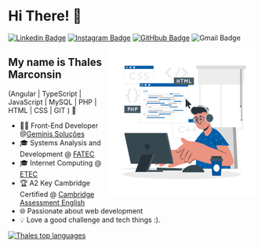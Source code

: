 
<h1>Hi There! 👋</h1>

[![Linkedin Badge](https://img.shields.io/badge/LinkedIn-0077B5?style=for-the-badge&logo=linkedin&logoColor=white&link=https://www.linkedin.com/in/thales-marconsin/)](https://www.linkedin.com/in/thales-marconsin/)
[![Instagram Badge](https://img.shields.io/badge/Instagram-E4405F?style=for-the-badge&logo=instagram&logoColor=white)](https://www.instagram.com/thalesmarconsini)
[![GitHbub Badge](https://img.shields.io/badge/GitHub-100000?style=for-the-badge&logo=github&logoColor=white)](https://github.com/thalesmarconsin)
![Gmail Badge](https://img.shields.io/badge/thalesmarconsini188@gmail.com-D14836?style=for-the-badge&logo=gmail&logoColor=white)

<img align="right" alt="Code boy image" src="./codeboy.png"  width="300px"/>

## My name is Thales Marconsin
(Angular | TypeScript | JavaScript | MySQL | PHP | HTML | CSS | GIT ) 🚀
- 👩‍💻 Front-End Developer @[Geminis Soluções](https://www.geminissolucoes.com.br/)
- 🎓 Systems Analysis and Development @ [FATEC](https://www.fatecjales.edu.br/)
- 🎓 Internet Computing @ [ETEC](https://etecsantafedosul.com.br/)
- 🏆 A2 Key Cambridge Certified @ [Cambridge Assessment English](https://www.cambridgeenglish.org/br/)
- 🌐 Passionate about web development
- 💡 Love a good challenge and tech things :).

<div align="left">
  
[![Thales top languages](https://github-readme-stats.vercel.app/api/top-langs/?username=thalesmarconsin&theme=blue-white)](https://github.com/anuraghazra/github-readme-stats)
  
 </div>
